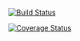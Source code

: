 [![Build Status](https://travis-ci.com/mohdAkibUddin/pythonCalculator.svg?branch=main)](https://travis-ci.com/mohdAkibUddin/pythonCalculator)

[![Coverage Status](https://coveralls.io/repos/github/mohdAkibUddin/pythonCalculator/badge.svg?branch=main)](https://coveralls.io/github/mohdAkibUddin/pythonCalculator?branch=main)
